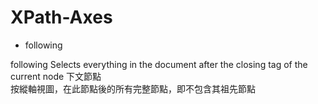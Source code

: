 # XPath-Axes

* following

following	Selects everything in the document after the closing tag of the current node
下文節點	
按縱軸視圖，在此節點後的所有完整節點，即不包含其祖先節點
